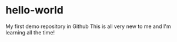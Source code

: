 # hello-world
My first demo repository in Github
This is all very new to me and I'm learning all the time!
